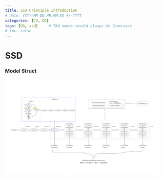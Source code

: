 ```yaml
---
title: SSD Principle Introduction
# date: YYYY-MM-DD HH:MM:SS +/-TTTT
categories: [CV, OD]
tags: [OD, ssd]     # TAG names should always be lowercase
# toc: false
---
```


# SSD

### Model Struct
![model struct](/assets/img/ssd-files/ssd_struct.png)